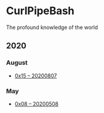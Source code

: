 # CurlPipeBash
The profound knowledge of the world

## 2020

### August
* [0x15 – 20200807](2020/0x15-20200807.md)

### May
* [0x08 – 20200508 ](2020/0x08-20200508.md)
